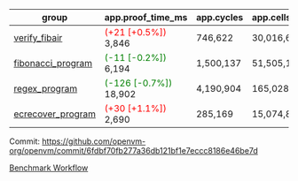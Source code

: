 | group | app.proof_time_ms | app.cycles | app.cells_used | leaf.proof_time_ms | leaf.cycles | leaf.cells_used |
| -- | -- | -- | -- | -- | -- | -- |
| [verify_fibair](https://github.com/openvm-org/openvm/blob/benchmark-results/benchmarks-dispatch/refs/heads/main/verify_fibair-6fdbf70fb277a36db121bf1e7eccc8186e46be7d.md) |<span style='color: red'>(+21 [+0.5%])</span> 3,846 |  746,622 |  30,016,694 |- | - | - |
| [fibonacci_program](https://github.com/openvm-org/openvm/blob/benchmark-results/benchmarks-dispatch/refs/heads/main/fibonacci-6fdbf70fb277a36db121bf1e7eccc8186e46be7d.md) |<span style='color: green'>(-11 [-0.2%])</span> 6,194 |  1,500,137 |  51,505,102 |<span style='color: green'>(-119 [-0.7%])</span> 15,893 |  3,171,637 |  128,860,387 |
| [regex_program](https://github.com/openvm-org/openvm/blob/benchmark-results/benchmarks-dispatch/refs/heads/main/regex-6fdbf70fb277a36db121bf1e7eccc8186e46be7d.md) |<span style='color: green'>(-126 [-0.7%])</span> 18,902 |  4,190,904 |  165,028,173 |<span style='color: green'>(-231 [-0.7%])</span> 31,671 |  6,521,680 |  291,286,359 |
| [ecrecover_program](https://github.com/openvm-org/openvm/blob/benchmark-results/benchmarks-dispatch/refs/heads/main/ecrecover-6fdbf70fb277a36db121bf1e7eccc8186e46be7d.md) |<span style='color: red'>(+30 [+1.1%])</span> 2,690 |  285,169 |  15,074,875 | 42,635 |  9,649,430 |  439,968,381 |


Commit: https://github.com/openvm-org/openvm/commit/6fdbf70fb277a36db121bf1e7eccc8186e46be7d

[Benchmark Workflow](https://github.com/openvm-org/openvm/actions/runs/12667064244)
